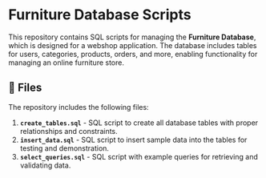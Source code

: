 # Furniture Database Scripts

This repository contains SQL scripts for managing the **Furniture Database**, which is designed for a webshop application. The database includes tables for users, categories, products, orders, and more, enabling functionality for managing an online furniture store.

## 📂 Files
The repository includes the following files:
1. **`create_tables.sql`** - SQL script to create all database tables with proper relationships and constraints.
2. **`insert_data.sql`** - SQL script to insert sample data into the tables for testing and demonstration.
3. **`select_queries.sql`** - SQL script with example queries for retrieving and validating data.
